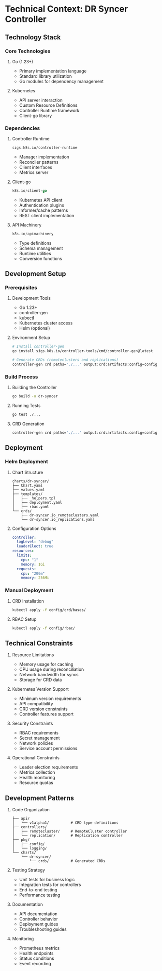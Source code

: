 # Technical Context: DR Syncer Controller

## Technology Stack

### Core Technologies
1. Go (1.23+)
   - Primary implementation language
   - Standard library utilization
   - Go modules for dependency management

2. Kubernetes
   - API server interaction
   - Custom Resource Definitions
   - Controller Runtime framework
   - Client-go library

### Dependencies

1. Controller Runtime
   ```go
   sigs.k8s.io/controller-runtime
   ```
   - Manager implementation
   - Reconciler patterns
   - Client interfaces
   - Metrics server

2. Client-go
   ```go
   k8s.io/client-go
   ```
   - Kubernetes API client
   - Authentication plugins
   - Informer/cache patterns
   - REST client implementation

3. API Machinery
   ```go
   k8s.io/apimachinery
   ```
   - Type definitions
   - Schema management
   - Runtime utilities
   - Conversion functions

## Development Setup

### Prerequisites
1. Development Tools
   - Go 1.23+
   - controller-gen
   - kubectl
   - Kubernetes cluster access
   - Helm (optional)

2. Environment Setup
   ```bash
   # Install controller-gen
   go install sigs.k8s.io/controller-tools/cmd/controller-gen@latest

   # Generate CRDs (remoteclusters and replications)
   controller-gen crd paths="./..." output:crd:artifacts:config=config/crd/bases
   ```

### Build Process
1. Building the Controller
   ```bash
   go build -o dr-syncer
   ```

2. Running Tests
   ```bash
   go test ./...
   ```

3. CRD Generation
   ```bash
   controller-gen crd paths="./..." output:crd:artifacts:config=config/crd/bases
   ```

## Deployment

### Helm Deployment
1. Chart Structure
   ```
   charts/dr-syncer/
   ├── Chart.yaml
   ├── values.yaml
   ├── templates/
   │   ├── _helpers.tpl
   │   ├── deployment.yaml
   │   ├── rbac.yaml
   └── crds/
       ├── dr-syncer.io_remoteclusters.yaml
       └── dr-syncer.io_replications.yaml
   ```

2. Configuration Options
   ```yaml
   controller:
     logLevel: "debug"
     leaderElect: true
   resources:
     limits:
       cpu: "1"
       memory: 1Gi
     requests:
       cpu: "200m"
       memory: 256Mi
   ```

### Manual Deployment
1. CRD Installation
   ```bash
   kubectl apply -f config/crd/bases/
   ```

2. RBAC Setup
   ```bash
   kubectl apply -f config/rbac/
   ```

## Technical Constraints

1. Resource Limitations
   - Memory usage for caching
   - CPU usage during reconciliation
   - Network bandwidth for syncs
   - Storage for CRD data

2. Kubernetes Version Support
   - Minimum version requirements
   - API compatibility
   - CRD version constraints
   - Controller features support

3. Security Constraints
   - RBAC requirements
   - Secret management
   - Network policies
   - Service account permissions

4. Operational Constraints
   - Leader election requirements
   - Metrics collection
   - Health monitoring
   - Resource quotas

## Development Patterns

1. Code Organization
   ```
   ├── api/
   │   └── v1alpha1/          # CRD type definitions
   ├── controllers/
   │   ├── remotecluster/     # RemoteCluster controller
   │   └── replication/       # Replication controller
   ├── pkg/
   │   ├── config/
   │   └── logging/
   └── charts/
       └── dr-syncer/
           └── crds/          # Generated CRDs
   ```

2. Testing Strategy
   - Unit tests for business logic
   - Integration tests for controllers
   - End-to-end testing
   - Performance testing

3. Documentation
   - API documentation
   - Controller behavior
   - Deployment guides
   - Troubleshooting guides

4. Monitoring
   - Prometheus metrics
   - Health endpoints
   - Status conditions
   - Event recording
